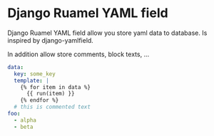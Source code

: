 # Django Ruamel YAML field


Django Ruamel YAML field allow you store yaml data to database.
Is inspired by django-yamlfield.

In addition allow store comments, block texts, ... 

```yaml
data:
  key: some_key
  template: |
    {% for item in data %}
      {{ run(item) }}
    {% endfor %}
  # this is commented text
foo:
  - alpha
  - beta
```
